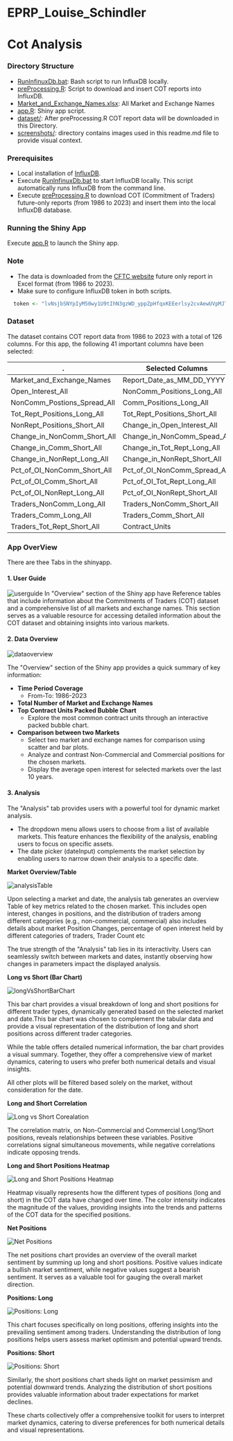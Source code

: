 # EPRP_Louise_Schindler

# Cot Analysis



### Directory Structure

* [RunInfinuxDb.bat](RunInfinuxDb.bat): Bash script to run InfluxDB locally.
* [preProcessing.R](preProcessing.R): Script to download and insert COT reports into InfluxDB.
* [Market_and_Exchange_Names.xlsx](Market_and_Exchange_Names.xlsx): All Market and Exchange Names
* [app.R](app.R): Shiny app script.
* [dataset/](dataset/): After preProcessing.R  COT report data will be downloaded in this Directory.
* [screenshots/](screenshots/): directory contains images used in this readme.md file to provide visual context.



### Prerequisites

* Local installation of [InfluxDB](https://docs.influxdata.com/influxdb/v2/install/).
* Execute [RunInfinuxDb.bat](RunInfinuxDb.bat) to start InfluxDB locally. This script automatically runs InfluxDB from the command line.
* Execute [preProcessing.R](preProcessing.R) to download COT (Commitment of Traders) future-only reports (from 1986 to 2023) and insert them into the local InfluxDB database.

### Running the Shiny App

Execute [app.R](app.R) to launch the Shiny app.


### Note

* The data is downloaded from the [CFTC website](https://www.cftc.gov/MarketReports/CommitmentsofTraders/HistoricalCompressed/index.htm) future only report in Excel format (from 1986 to 2023).
* Make sure to configure InfluxDB token in both scripts.

```R
  token <- "lvNsjbSNYpIyM50wy1U9tIhN3gzWD_yppZpHfqxKEEerlsy2cvAewUVpMJT8uog9n9NVMXT7eyhdLd9CC6ZqcA=="
```




### Dataset

The dataset contains COT report data from 1986 to 2023 with a total of 126 columns. For this app, the following 41 important columns have been selected:


|   .           | **Selected Columns**              | .              
| ---------------------------------- | ----------------------------------|  ---------------------------------- |
| Market_and_Exchange_Names         | Report_Date_as_MM_DD_YYYY          | CFTC_Contract_Market_Code          |
| Open_Interest_All                  | NonComm_Positions_Long_All         | NonComm_Positions_Short_All        |
| NonComm_Postions_Spread_All        | Comm_Positions_Long_All            | Comm_Positions_Short_All           |
| Tot_Rept_Positions_Long_All        | Tot_Rept_Positions_Short_All       | NonRept_Positions_Long_All         |
| NonRept_Positions_Short_All        | Change_in_Open_Interest_All        | Change_in_NonComm_Long_All         |
| Change_in_NonComm_Short_All        | Change_in_NonComm_Spead_All        | Change_in_Comm_Long_All            |
| Change_in_Comm_Short_All           | Change_in_Tot_Rept_Long_All        | Change_in_Tot_Rept_Short_All       |
| Change_in_NonRept_Long_All         | Change_in_NonRept_Short_All        | Pct_of_OI_NonComm_Long_All         |
| Pct_of_OI_NonComm_Short_All        | Pct_of_OI_NonComm_Spread_All       | Pct_of_OI_Comm_Long_All            |
| Pct_of_OI_Comm_Short_All           | Pct_of_OI_Tot_Rept_Long_All        | Pct_of_OI_Tot_Rept_Short_All       |
| Pct_of_OI_NonRept_Long_All         | Pct_of_OI_NonRept_Short_All        | Traders_Tot_All                    |
| Traders_NonComm_Long_All           | Traders_NonComm_Short_All          | Traders_NonComm_Spread_All         |
| Traders_Comm_Long_All               | Traders_Comm_Short_All              | Traders_Tot_Rept_Long_All          |
| Traders_Tot_Rept_Short_All          | Contract_Units                      |



### App OverView

There are thee Tabs in the shinyapp.




#### 1. User Guide

![userguide](screenshots/userguide.png)
In "Overview" section of the Shiny app have Reference tables that include information about the Commitments of Traders (COT) dataset and a comprehensive list of all markets and exchange names. This section serves as a valuable resource for accessing detailed information about the COT dataset and obtaining insights into various markets.
#### 2. Data Overview

![dataoverview](screenshots/overview.png)

The "Overview" section of the Shiny app provides a quick summary of key information:

- **Time Period Coverage**
  - From-To: 1986-2023
- **Total Number of Market and Exchange Names**
- **Top Contract Units Packed Bubble Chart**
    - Explore the most common contract units through an interactive packed bubble chart.
- **Comparison between two Markets**
  - Select two market and exchange names for comparison using scatter and bar plots.
  - Analyze and contrast Non-Commercial and Commercial positions for the chosen markets.
  - Display the average open interest for selected markets over the last 10 years.
#### 3. Analysis


The "Analysis" tab provides users with a powerful tool for dynamic market analysis. 

- The dropdown menu allows users to choose from a list of available markets. This feature enhances the flexibility of the analysis, enabling users to focus on specific assets.
- The date picker (dateInput) complements the market selection by enabling users to narrow down their analysis to a specific date.

**Market Overview/Table**

![analysisTable](screenshots/analysisTable.png)

Upon selecting a market and date, the analysis tab generates an overview Table of key metrics related to the chosen market. This includes open interest, changes in positions, and the distribution of traders among different categories (e.g., non-commercial, commercial) also includes details about market Position Changes, percentage of open interest held by different categories of traders, Trader Count etc


The true strength of the "Analysis" tab lies in its interactivity. Users can seamlessly switch between markets and dates, instantly observing how changes in parameters impact the displayed analysis. 

**Long vs Short (Bar Chart)**

![longVsShortBarChart](screenshots/longVsShortBarchart.png)


This bar chart provides a visual breakdown of long and short positions for different trader types, dynamically generated based on the selected market and date.This bar chart was chosen to complement the tabular data and provide a visual representation of the distribution of long and short positions across different trader categories.

While the table offers detailed numerical information, the bar chart provides a visual summary. Together, they offer a comprehensive view of market dynamics, catering to users who prefer both numerical details and visual insights.

All other plots will be filtered based solely on the market, without consideration for the date.

**Long and Short Correlation**

![Long vs Short Corealation](screenshots/longVsShortCorelation.png)

The correlation matrix, on Non-Commercial and Commercial Long/Short positions, reveals relationships between these variables. Positive correlations signal simultaneous movements, while negative correlations indicate opposing trends.

**Long and Short Positions Heatmap**

![Long and Short Positions Heatmap](screenshots/longAndShortHeatMap.png)


Heatmap visually represents how the different types of positions (long and short) in the COT data have changed over time. The color intensity indicates the magnitude of the values, providing insights into the trends and patterns of the COT data for the specified positions.


**Net Positions**

![Net Positions](screenshots/netPosition.png)


The net positions chart provides an overview of the overall market sentiment by summing up long and short positions. Positive values indicate a bullish market sentiment, while negative values suggest a bearish sentiment. It serves as a valuable tool for gauging the overall market direction.

**Positions: Long**

![Positions: Long](screenshots/positionLong.png)


This chart focuses specifically on long positions, offering insights into the prevailing sentiment among traders. Understanding the distribution of long positions helps users assess market optimism and potential upward trends.

**Positions: Short**

![Positions: Short](screenshots/positionShort.png)


Similarly, the short positions chart sheds light on market pessimism and potential downward trends. Analyzing the distribution of short positions provides valuable information about trader expectations for market declines.


These charts collectively offer a comprehensive toolkit for users to interpret market dynamics, catering to diverse preferences for both numerical details and visual representations.

